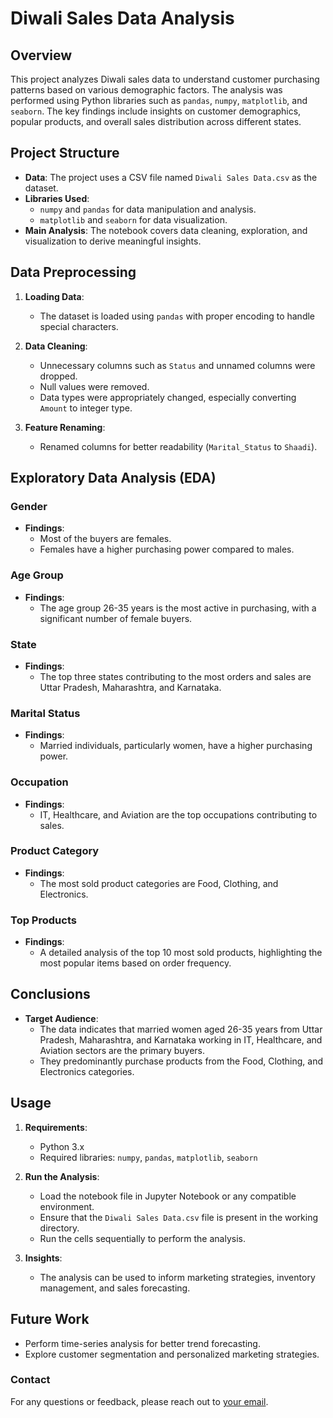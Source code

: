 # **Diwali Sales Data Analysis**

## **Overview**

This project analyzes Diwali sales data to understand customer purchasing patterns based on various demographic factors. The analysis was performed using Python libraries such as `pandas`, `numpy`, `matplotlib`, and `seaborn`. The key findings include insights on customer demographics, popular products, and overall sales distribution across different states.

## **Project Structure**

- **Data**: The project uses a CSV file named `Diwali Sales Data.csv` as the dataset.
- **Libraries Used**:
  - `numpy` and `pandas` for data manipulation and analysis.
  - `matplotlib` and `seaborn` for data visualization.
- **Main Analysis**: The notebook covers data cleaning, exploration, and visualization to derive meaningful insights.

## **Data Preprocessing**

1. **Loading Data**:

   - The dataset is loaded using `pandas` with proper encoding to handle special characters.

2. **Data Cleaning**:

   - Unnecessary columns such as `Status` and unnamed columns were dropped.
   - Null values were removed.
   - Data types were appropriately changed, especially converting `Amount` to integer type.

3. **Feature Renaming**:
   - Renamed columns for better readability (`Marital_Status` to `Shaadi`).

## **Exploratory Data Analysis (EDA)**

### **Gender**

- **Findings**:
  - Most of the buyers are females.
  - Females have a higher purchasing power compared to males.

### **Age Group**

- **Findings**:
  - The age group 26-35 years is the most active in purchasing, with a significant number of female buyers.

### **State**

- **Findings**:
  - The top three states contributing to the most orders and sales are Uttar Pradesh, Maharashtra, and Karnataka.

### **Marital Status**

- **Findings**:
  - Married individuals, particularly women, have a higher purchasing power.

### **Occupation**

- **Findings**:
  - IT, Healthcare, and Aviation are the top occupations contributing to sales.

### **Product Category**

- **Findings**:
  - The most sold product categories are Food, Clothing, and Electronics.

### **Top Products**

- **Findings**:
  - A detailed analysis of the top 10 most sold products, highlighting the most popular items based on order frequency.

## **Conclusions**

- **Target Audience**:
  - The data indicates that married women aged 26-35 years from Uttar Pradesh, Maharashtra, and Karnataka working in IT, Healthcare, and Aviation sectors are the primary buyers.
  - They predominantly purchase products from the Food, Clothing, and Electronics categories.

## **Usage**

1. **Requirements**:
   - Python 3.x
   - Required libraries: `numpy`, `pandas`, `matplotlib`, `seaborn`
2. **Run the Analysis**:

   - Load the notebook file in Jupyter Notebook or any compatible environment.
   - Ensure that the `Diwali Sales Data.csv` file is present in the working directory.
   - Run the cells sequentially to perform the analysis.

3. **Insights**:
   - The analysis can be used to inform marketing strategies, inventory management, and sales forecasting.

## **Future Work**

- Perform time-series analysis for better trend forecasting.
- Explore customer segmentation and personalized marketing strategies.

### Contact

For any questions or feedback, please reach out to [your email](mailto:vardanrastogi1@gmail.com).
